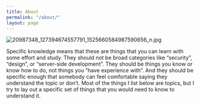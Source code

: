 ```yaml
---
title: About
permalink: "/about/"
layout: page
---
```


![20987348_127394674557791_1525660584987590656_n.jpg](/uploads/20987348_127394674557791_1525660584987590656_n.jpg)

Specific knowledge means that these are things that you can learn with some effort and study. They should not be broad categories like “security”, “design”, or “server-side development”. They should be things you know or know how to do, not things you “have experience with”. And they should be specific enough that somebody can feel comfortable saying they understand the topic or don’t. Most of the things I list below are topics, but I try to lay out a specific set of things that you would need to know to understand it.
